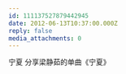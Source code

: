 ```yaml
---
id: 111137527879442945
date: 2012-06-13T10:37:00.000Z
reply: false
media_attachments: 0
---
```


宁夏 分享梁静茹的单曲《宁夏》​​​​

